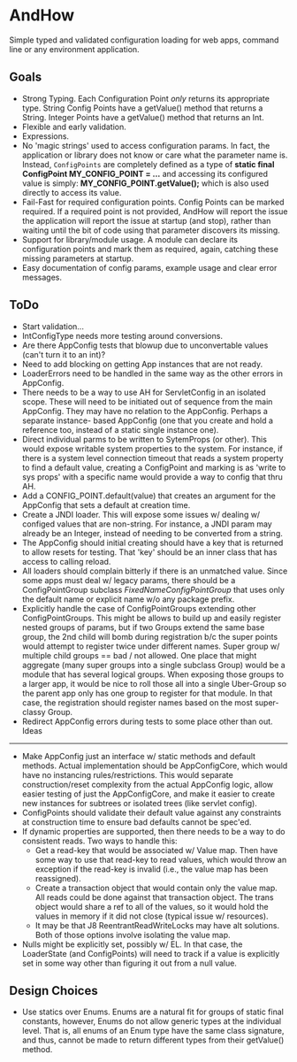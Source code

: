 AndHow
======

Simple typed and validated configuration loading for web apps, command line or 
any environment application.

Goals
--------------
*	Strong Typing.  Each Configuration Point *only* returns its appropriate type.
	String Config Points have a getValue() method that returns a String.
	Integer Points have a getValue() method that returns an Int.
*	Flexible and early validation.
*	Expressions.
*	No 'magic strings' used to access configuration params.  In fact, the application
	or library does not know or care what the parameter name is.
	Instead, `ConfigPoints` are completely defined as a type of
	**static final ConfigPoint MY_CONFIG_POINT = ...** and accessing its configured value is simply:
	**MY_CONFIG_POINT.getValue();**
	which is also used directly to access its value.
*	Fail-Fast for required configuration points.  Config Points can be marked
	required.  If a required point is not provided, AndHow will report the issue
	the application will report the issue at startup (and stop), rather than
	waiting until the bit of code using that parameter discovers its missing.
*	Support for library/module usage.  A module can declare its configuration
	points and mark them as required, again, catching these missing parameters
	at startup.
*	Easy documentation of config params, example usage and clear error messages.
	
ToDo
----
*	Start validation...
*	IntConfigType needs more testing around conversions.
*	Are there AppConfig tests that blowup due to unconvertable values (can't turn it to an int)?
*	Need to add blocking on getting App instances that are not ready.
*	LoaderErrors need to be handled in the same way as the other errors in AppConfig.
*	There needs to be a way to use AH for ServletConfig in an isolated scope.
	These will need to be initiated out of sequence from the main AppConfig.
	They may have no relation to the AppConfig.  Perhaps a separate instance-
	based AppConfig (one that you create and hold a reference too, instead of
	a static single instance one).
*	Direct individual parms to be written to SytemProps (or other).  This would
	expose writable system properties to the system.  For instance, if there
	is a system level connection timeout that reads a system property to find
	a default value, creating a ConfigPoint and marking is as 'write to sys props'
	with a specific name would provide a way to config that thru AH.
*	Add a CONFIG_POINT.default(value) that creates an argument for the AppConfig
	that sets a default at creation time.
*	Create a JNDI loader.  This will expose some issues w/ dealing w/ configed
	values that are non-string.  For instance, a JNDI param may already be an
	Integer, instead of needing to be converted from a string.
*	The AppConfig should initial creating should have a key that is returned
	to allow resets for testing.  That 'key' should be an inner class that has
	access to calling reload.
*	All loaders should complain bitterly if there is an unmatched value.
	Since some apps must deal w/ legacy params, there should be a ConfigPointGroup
	subclass _FixedNameConfigPointGroup_ that uses only the default name or
	explicit name w/o any package prefix.
*	Explicitly handle the case of ConfigPointGroups extending other ConfigPointGroups.
	This might be allows to build up and easily register nested groups of params,
	but if two Groups extend the same base group, the 2nd child will bomb during
	registration b/c the super points would attempt to register twice under different
	names.  Super group w/ multiple child groups == bad / not allowed.
	One place that might aggregate  (many super groups into a single subclass
	Group) would be a module that has several logical groups.  When exposing
	those groups to a larger app, it would be nice to roll those all into a single
	Uber-Group so the parent app only has one group to register for that module.
	In that case, the registration should register names based on the most
	super-classy Group.
*	Redirect AppConfig errors during tests to some place other than out.
Ideas
-----
*	Make AppConfig just an interface w/ static methods and default methods.
	Actual implementation should be AppConfigCore, which would have no instancing
	rules/restrictions.
	This would separate construction/reset complexity from the actual AppConfig logic,
	allow easier testing of just the AppConfigCore, and make it easier to create
	new instances for subtrees or isolated trees (like servlet config).
*	ConfigPoints should validate their default value against any constraints
	at construction time to ensure bad defaults cannot be spec'ed.
*	If dynamic properties are supported, then there needs to be a way to do
	consistent reads.  Two ways to handle this:
	*	Get a read-key that would be associated w/ Value map.  Then have some way
		to use that read-key to read values, which would throw an exception if
		the read-key is invalid (i.e., the value map has been reassigned).
	*	Create a transaction object that would contain only the value map.
		All reads could be done against that transaction object.
		The trans object would share a ref to all of the values, so it would
		hold the values in memory if it did not close (typical issue w/ resources).
	*	It may be that J8 ReentrantReadWriteLocks may have alt solutions.
	Both of those options involve isolating the value map.
*	Nulls might be explicitly set, possibly w/ EL.  In that case, the LoaderState
	(and ConfigPoints) will need to track if a value is explicitly set in some
	way other than figuring it out from a null value.

Design Choices
--------------
*	Use statics over Enums.  Enums are a natural fit for groups of static final
	constants, however, Enums do not allow generic types at the individual level.
	That is, all enums of an Enum type have the same class signature, and thus, 
	cannot be made to return different types from their getValue() method.

